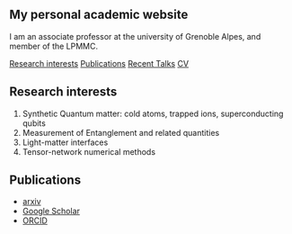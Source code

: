 ## My personal academic website

I am an associate professor at the university of Grenoble Alpes, and member of the LPMMC.

[Research interests](#research)
[Publications](#publications)
[Recent Talks](#talks)
[CV](#cv)

## <a name="research"> </a> Research interests

1. Synthetic Quantum matter: cold atoms, trapped ions, superconducting qubits
2. Measurement of Entanglement and related quantities
3. Light-matter interfaces
4. Tensor-network numerical methods

## <a name="publications"> </a> Publications

- [arxiv](https://arxiv.org/search/?searchtype=author&query=Vermersch%2C+B)
- [Google Scholar](https://scholar.google.com/citations?user=gbPKVn4AAAAJ&hl=en)
- [ORCID](https://orcid.org/0000-0001-6781-2079)

